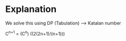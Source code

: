 # Explanation

We solve this using DP (Tabulation) --> Katalan number


C<sup>n+1</sup> = (C<sup>n</sup>) ((2(2n+1)/(n+1)))

